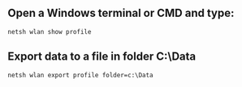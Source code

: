 
## Open a Windows terminal or CMD and type:

```shell
netsh wlan show profile
```

## Export data to a file in folder C:\Data

```shell
netsh wlan export profile folder=c:\Data
```
